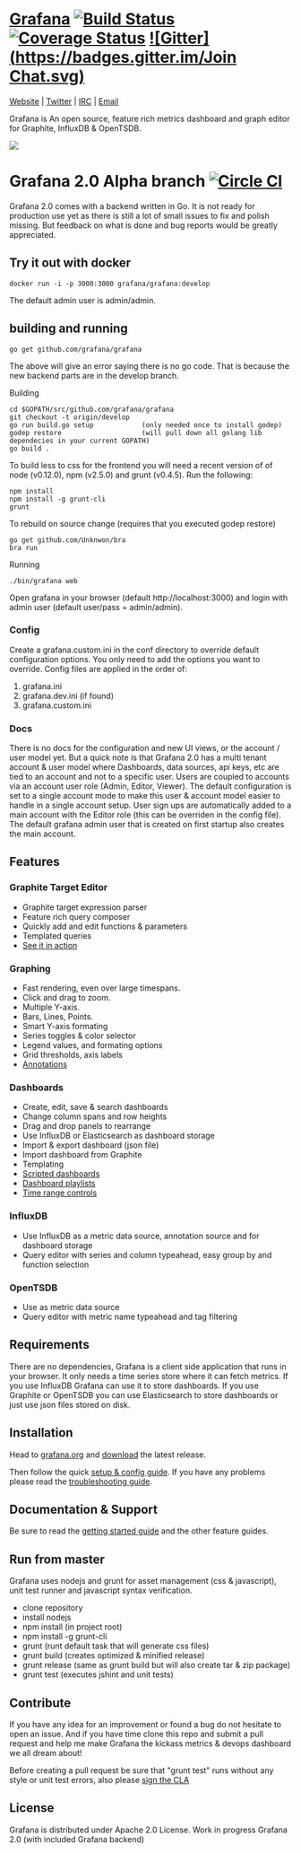 [Grafana](http://grafana.org) [![Build Status](https://api.travis-ci.org/grafana/grafana.svg)](https://travis-ci.org/grafana/grafana) [![Coverage Status](https://coveralls.io/repos/grafana/grafana/badge.png)](https://coveralls.io/r/grafana/grafana) [![Gitter](https://badges.gitter.im/Join Chat.svg)](https://gitter.im/grafana/grafana?utm_source=badge&utm_medium=badge&utm_campaign=pr-badge&utm_content=badge)
================
[Website](http://grafana.org) |
[Twitter](http://twitter.com/grafana) |
[IRC](http://webchat.freenode.net/?channels=grafana) |
[Email](mailto:contact@grafana.org)

Grafana is An open source, feature rich metrics dashboard and graph editor for
Graphite, InfluxDB & OpenTSDB.

![](http://grafana.org/assets/img/start_page_bg.png)

# Grafana 2.0 Alpha branch [![Circle CI](https://circleci.com/gh/grafana/grafana.svg?style=svg)](https://circleci.com/gh/grafana/grafana)

Grafana 2.0 comes with a backend written in Go. It is not ready for production use yet as there is still a lot of small
issues to fix and polish missing. But feedback on what is done and bug reports would be greatly appreciated.

## Try it out with docker
```
docker run -i -p 3000:3000 grafana/grafana:develop
```
The default admin user is admin/admin.

## building and running

```
go get github.com/grafana/grafana
```
The above will give an error saying there is no go code. That is because the new backend parts are in the develop branch.

Building
```
cd $GOPATH/src/github.com/grafana/grafana
git checkout -t origin/develop
go run build.go setup            (only needed once to install godep)
godep restore                    (will pull down all golang lib dependecies in your current GOPATH)
go build .
```

To build less to css for the frontend you will need a recent version of of node (v0.12.0),
npm (v2.5.0) and grunt (v0.4.5). Run the following:

```
npm install
npm install -g grunt-cli
grunt
```

To rebuild on source change (requires that you executed godep restore)
```
go get github.com/Unknwon/bra
bra run
```

Running
```
./bin/grafana web
```
Open grafana in your browser (default http://localhost:3000) and login with admin user (default user/pass = admin/admin).

### Config
Create a grafana.custom.ini in the conf directory to override default configuration options.
You only need to add the options you want to override. Config files are applied in the order of:

1. grafana.ini
2. grafana.dev.ini (if found)
3. grafana.custom.ini

### Docs
There is no docs for the configuration and new UI views, or the account / user model yet. But a quick note
is that Grafana 2.0 has a multi tenant account & user model where Dashboards, data sources, api keys, etc are
tied to an account and not to a specific user. Users are coupled to accounts via an account user role (Admin, Editor, Viewer).
The default configuration is set to a single account mode to make this user & account model easier to handle in a single account setup.
User sign ups are automatically added to a main account with the Editor role (this can be overriden in the config file). The default
grafana admin user that is created on first startup also creates the main account.


## Features
### Graphite Target Editor
- Graphite target expression parser
- Feature rich query composer
- Quickly add and edit functions & parameters
- Templated queries
- [See it in action](http://grafana.org/docs/features/graphite)

### Graphing
- Fast rendering, even over large timespans.
- Click and drag to zoom.
- Multiple Y-axis.
- Bars, Lines, Points.
- Smart Y-axis formating
- Series toggles & color selector
- Legend values, and formating options
- Grid thresholds, axis labels
- [Annotations](http://grafana.org/docs/features/annotations)

### Dashboards
- Create, edit, save & search dashboards
- Change column spans and row heights
- Drag and drop panels to rearrange
- Use InfluxDB or Elasticsearch as dashboard storage
- Import & export dashboard (json file)
- Import dashboard from Graphite
- Templating
- [Scripted dashboards](http://grafana.org/docs/features/scripted_dashboards)
- [Dashboard playlists](http://grafana.org/docs/features/playlist)
- [Time range controls](http://grafana.org/docs/features/time_range)

### InfluxDB
- Use InfluxDB as a metric data source, annotation source and for dashboard storage
- Query editor with series and column typeahead, easy group by and function selection

### OpenTSDB
- Use as metric data source
- Query editor with metric name typeahead and tag filtering

## Requirements
There are no dependencies, Grafana is a client side application that runs in your browser. It only needs a time series store where it can fetch metrics. If you use InfluxDB Grafana can use it to store dashboards. If you use Graphite or OpenTSDB you can use Elasticsearch to store dashboards or just use json files stored on disk.

## Installation
Head to [grafana.org](http://grafana.org) and [download](http://grafana.org/download/)
the latest release.

Then follow the quick [setup & config guide](http://grafana.org/docs/). If you have any problems please
read the [troubleshooting guide](http://grafana.org/docs/troubleshooting).

## Documentation & Support
Be sure to read the [getting started guide](http://grafana.org/docs/features/intro) and the other
feature guides.

## Run from master
Grafana uses nodejs and grunt for asset management (css & javascript), unit test runner and javascript syntax verification.
- clone repository
- install nodejs
- npm install (in project root)
- npm install -g grunt-cli
- grunt   (runt default task that will generate css files)
- grunt build (creates optimized & minified release)
- grunt release (same as grunt build but will also create tar & zip package)
- grunt test (executes jshint and unit tests)

## Contribute
If you have any idea for an improvement or found a bug do not hesitate to open an issue.
And if you have time clone this repo and submit a pull request and help me make Grafana
the kickass metrics & devops dashboard we all dream about!

Before creating a pull request be sure that "grunt test" runs without any style or unit test errors, also
please [sign the CLA](http://grafana.org/docs/contributing/cla.html)

## License

Grafana is distributed under Apache 2.0 License.
Work in progress Grafana 2.0 (with included Grafana backend)

